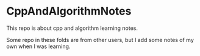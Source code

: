 # CppAndAlgorithmNotes
This repo is about cpp and algorithm learning notes.

Some repo in these folds are from other users, but I add some notes of my own when I was learning.
